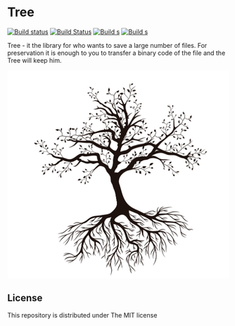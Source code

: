 # Tree

[![Build status](https://ci.appveyor.com/api/projects/status/q3qla5acuod7opsc/branch/master?svg=true)](https://ci.appveyor.com/project/valeriiduz/tree/branch/master)
[![Build Status](https://travis-ci.org/valeriiduz/Tree.svg?branch=master)](https://travis-ci.org/valeriiduz/Tree)
[![Build s](https://img.shields.io/pypi/v/tree-storage.svg)]()
[![Build s](https://readthedocs.org/projects/tree/badge/?version=latest)]()

Tree - it the library for who wants to save a large number of files.
For preservation it is enough to you to transfer a binary code of the file and the Tree will keep him.

![Tree image](https://raw.githubusercontent.com/valeriiduz/Tree/master/docs/_static/tree.jpg)

## License

This repository is distributed under The MIT license
